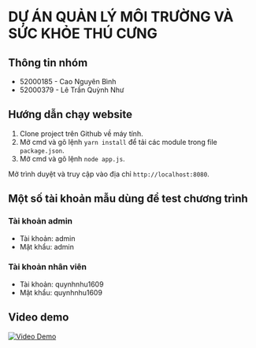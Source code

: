 # DỰ ÁN QUẢN LÝ MÔI TRƯỜNG VÀ SỨC KHỎE THÚ CƯNG

## Thông tin nhóm

- 52000185 - Cao Nguyên Bình
- 52000379 - Lê Trần Quỳnh Như

## Hướng dẫn chạy website

1. Clone project trên Github về máy tính.
2. Mở cmd và gõ lệnh `yarn install` để tải các module trong file `package.json`.
3. Mở cmd và gõ lệnh `node app.js`.

Mở trình duyệt và truy cập vào địa chỉ `http://localhost:8080`.

## Một số tài khoản mẫu dùng để test chương trình

### Tài khoản admin

- Tài khoản: admin
- Mật khẩu: admin

### Tài khoản nhân viên

- Tài khoản: quynhnhu1609
- Mật khẩu: quynhnhu1609

## Video demo

[![Video Demo](http://img.youtube.com/vi/bJZ9QppnX20/0.jpg)](https://youtu.be/bJZ9QppnX20 "Video Demo")